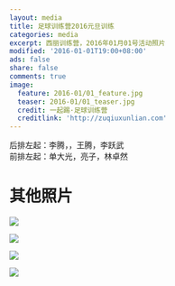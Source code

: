 ```yaml
---
layout: media
title: 足球训练营2016元旦训练
categories: media
excerpt: 西丽训练营，2016年01月01号活动照片
modified: '2016-01-01T19:00+08:00'
ads: false
share: false
comments: true
image:
  feature: 2016-01/01_feature.jpg
  teaser: 2016-01/01_teaser.jpg
  credit: 一起踢·足球训练营
  creditlink: 'http://zuqiuxunlian.com'
---
```


后排左起：李腾，，王腾，李跃武<br>
前排左起：单大光，亮子，林卓然

# 其他照片

![](https://o8pwo778o.qnssl.com/%E8%AE%AD%E7%BB%8302.jpg-jpeg)

![](https://o8pwo778o.qnssl.com/%E8%AE%AD%E7%BB%8303.jpg-jpeg)

![](https://o8pwo778o.qnssl.com/%E8%AE%AD%E7%BB%8304.jpg-jpeg)

![](https://o8pwo778o.qnssl.com/%E8%AE%AD%E7%BB%8305.jpg-jpeg)
